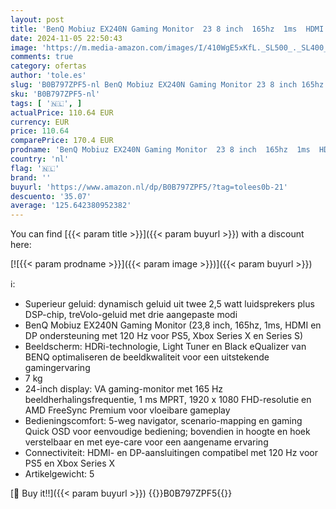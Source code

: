 ```yaml
---
layout: post
title: 'BenQ Mobiuz EX240N Gaming Monitor  23 8 inch  165hz  1ms  HDMI en DP ondersteuning met 120 Hz voor PS5  Xbox Series X en Series S '
date: 2024-11-05 22:50:43
image: 'https://m.media-amazon.com/images/I/410WgE5xKfL._SL500_._SL400_.jpg'
comments: true
category: ofertas
author: 'tole.es'
slug: 'B0B797ZPF5-nl BenQ Mobiuz EX240N Gaming Monitor 23 8 inch 165hz 1ms HDMI...'
sku: 'B0B797ZPF5-nl'
tags: [ '🇳🇱', ]
actualPrice: 110.64 EUR
currency: EUR
price: 110.64
comparePrice: 170.4 EUR
prodname: 'BenQ Mobiuz EX240N Gaming Monitor  23 8 inch  165hz  1ms  HDMI en DP ondersteuning met 120 Hz voor PS5  Xbox Series X en Series S '
country: 'nl'
flag: '🇳🇱'
brand: ''
buyurl: 'https://www.amazon.nl/dp/B0B797ZPF5/?tag=tolees0b-21'
descuento: '35.07'
average: '125.642380952382'
---
```


You can find [{{< param title >}}]({{< param buyurl >}}) with a discount here:

[![{{< param prodname >}}]({{< param image >}})]({{< param buyurl >}})

ℹ️:

- Superieur geluid: dynamisch geluid uit twee 2,5 watt luidsprekers plus DSP-chip, treVolo-geluid met drie aangepaste modi
- BenQ Mobiuz EX240N Gaming Monitor (23,8 inch, 165hz, 1ms, HDMI en DP ondersteuning met 120 Hz voor PS5, Xbox Series X en Series S)
- Beeldscherm: HDRi-technologie, Light Tuner en Black eQualizer van BENQ optimaliseren de beeldkwaliteit voor een uitstekende gamingervaring
- 7 kg
- 24-inch display: VA gaming-monitor met 165 Hz beeldherhalingsfrequentie, 1 ms MPRT, 1920 x 1080 FHD-resolutie en AMD FreeSync Premium voor vloeibare gameplay
- Bedieningscomfort: 5-weg navigator, scenario-mapping en gaming Quick OSD voor eenvoudige bediening; bovendien in hoogte en hoek verstelbaar en met eye-care voor een aangename ervaring
- Connectiviteit: HDMI- en DP-aansluitingen compatibel met 120 Hz voor PS5 en Xbox Series X
- Artikelgewicht: 5

[🛒 Buy it!!]({{< param buyurl >}})
{{<world>}}B0B797ZPF5{{</world>}}
